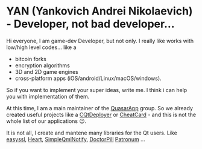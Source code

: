 # YAN (Yankovich Andrei Nikolaevich) - Developer, not bad developer...
Hi everyone, I am game-dev Developer, but not only. I really like works with low/high level codes... like a 
* bitcoin forks 
* encryption algorithms 
* 3D and 2D game engines
* cross-platform apps (iOS/android/Linux/macOS/windows).

So if you want to implement your super ideas, write me. I think i can help you with implementation of them.

At this time, I am a main maintainer of the [QuasarApp](https://github.com/QuasarApp) group. So we already created useful projects like a [CQtDeployer](https://github.com/QuasarApp/CQtDeployer) or [CheatCard](https://github.com/QuasarApp/CheatCard) - and this is not the whole list of our applications 😉.

It is not all, I create and mantene many libraries for the Qt users. Like [easyssl](https://github.com/QuasarApp/easyssl),  [Heart](https://github.com/QuasarApp/Heart), [SimpleQmlNotify](https://github.com/QuasarApp/SimpleQmlNotify), [DoctorPill](https://github.com/QuasarApp/DoctorPill ) [Patronum](https://github.com/QuasarApp/Patronum ) ...
